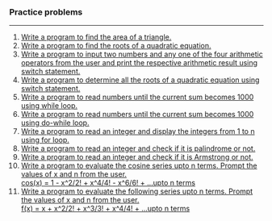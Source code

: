 ### Practice problems

---

<ol>
  <li>
    <a href="./p01.c">
      Write a program to find the area of a triangle.  
    </a>
  </li>
    
  <li>
    <a href="./p02.c">Write a program to find the roots of a quadratic equation.</a>
  </li>
     
  <li>
    <a href="./p03.c">Write a program to input two numbers and any one of the four arithmetic operators from the user and print the respective arithmetic result using switch statement.</a>
  </li>
    
  <li>
    <a href="./p05.c">
      Write a program to determine all the roots of a quadratic equation using switch statement.
    </a>
  </li>
    
  <li>
    <a href="./p06.c">Write a program to read numbers until the current sum becomes 1000 using while loop.</a>
  </li>
  
  <li>
    <a href="./p07.c">Write a program to read numbers until the current sum becomes 1000 using do-while loop.</a>
  </li>
    
  <li>
    <a href="./p08.c">Write a program to read an integer and display the integers from 1 to n using for loop.</a>
  </li>
    
  <li>
    <a href="./p09.c">Write a program to read an integer and check if it is palindrome or not.</a>
  </li>
    
  <li>
    <a href="./p10.c">Write a program to read an integer and check if it is Armstrong or not.</a>
  </li>

  <li>
    <a href="./p11.c">
        Write a program to evaluate the cosine series upto n terms. Prompt the values of x and n from the user.<br>
        cos(x) = 1 - x^2/2! + x^4/4! - x^6/6! + ...upto n terms
    </a>
  </li>

  <li>
    <a href="./p12.c">
        Write a program to evaluate the following series upto n terms. Prompt the values of x and n from the user.<br>
        f(x) = x + x^2/2! + x^3/3! + x^4/4! + ...upto n terms
    </a>
  </li>
      
</ol>
